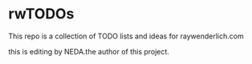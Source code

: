 # rwTODOs

This repo is a collection of TODO lists and ideas for raywenderlich.com

this is editing by NEDA.the author of this project.
